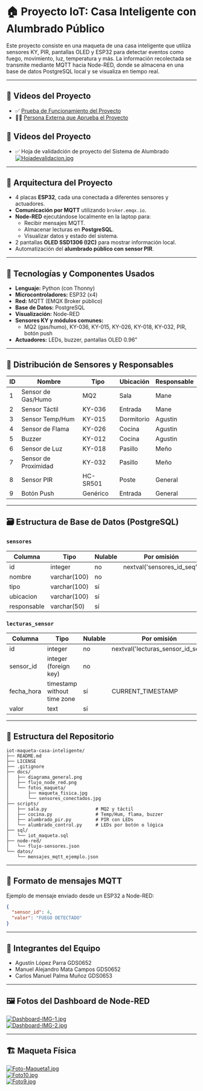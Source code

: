 # 🏠 Proyecto IoT: Casa Inteligente con Alumbrado Público

Este proyecto consiste en una maqueta de una casa inteligente que utiliza sensores KY, PIR, pantallas OLED y ESP32 para detectar eventos como fuego, movimiento, luz, temperatura y más. La información recolectada se transmite mediante MQTT hacia Node-RED, donde se almacena en una base de datos PostgreSQL local y se visualiza en tiempo real.

---

## 🎥 Videos del Proyecto

- ✅ [Prueba de Funcionamiento del Proyecto](https://youtu.be/kPyg2eJ0VYg?si=wpGCY4Vnu6hMVZsQ)
- 🧑‍🏫 [Persona Externa que Aprueba el Proyecto](https://youtu.be/j4nz-pYEb0M?si=YJegoRfjVuyzQKbG)

## 🎥 Videos del Proyecto

- ✅ Hoja de validadción de proyecto del Sistema de Alumbrado
[![Hojadevalidacion.jpg](https://i.postimg.cc/h4TQ3Pj2/Hojadevalidacion.jpg)](https://postimg.cc/QVNMFDc7)

---

## 🧠 Arquitectura del Proyecto

- 4 placas **ESP32**, cada una conectada a diferentes sensores y actuadores.
- **Comunicación por MQTT** utilizando `broker.emqx.io`.
- **Node-RED** ejecutándose localmente en la laptop para:
  - Recibir mensajes MQTT.
  - Almacenar lecturas en **PostgreSQL**.
  - Visualizar datos y estado del sistema.
- 2 pantallas **OLED SSD1306 (I2C)** para mostrar información local.
- Automatización del **alumbrado público con sensor PIR**.

---

## 🔧 Tecnologías y Componentes Usados

- **Lenguaje:** Python (con Thonny)
- **Microcontroladores:** ESP32 (x4)
- **Red:** MQTT (EMQX Broker público)
- **Base de Datos:** PostgreSQL
- **Visualización:** Node-RED
- **Sensores KY y módulos comunes:**
  - MQ2 (gas/humo), KY-036, KY-015, KY-026, KY-018, KY-032, PIR, botón push
- **Actuadores:** LEDs, buzzer, pantallas OLED 0.96"

---

## 🧩 Distribución de Sensores y Responsables

| ID | Nombre                | Tipo     | Ubicación   | Responsable |
|----|-----------------------|----------|-------------|-------------|
| 1  | Sensor de Gas/Humo    | MQ2      | Sala        | Mane        |
| 2  | Sensor Táctil         | KY-036   | Entrada     | Mane        |
| 3  | Sensor Temp/Hum       | KY-015   | Dormitorio  | Agustin     |
| 4  | Sensor de Flama       | KY-026   | Cocina      | Agustin     |
| 5  | Buzzer                | KY-012   | Cocina      | Agustin     |
| 6  | Sensor de Luz         | KY-018   | Pasillo     | Meño        |
| 7  | Sensor de Proximidad  | KY-032   | Pasillo     | Meño        |
| 8  | Sensor PIR            | HC-SR501 | Poste       | General     |
| 9  | Botón Push            | Genérico | Entrada     | General     |

---

## 🗃️ Estructura de Base de Datos (PostgreSQL)

### `sensores`

| Columna     | Tipo                   | Nulable | Por omisión                     |
|-------------|------------------------|---------|---------------------------------|
| id          | integer                | no      | nextval('sensores_id_seq')     |
| nombre      | varchar(100)           | no      |                                 |
| tipo        | varchar(100)           | sí      |                                 |
| ubicacion   | varchar(100)           | sí      |                                 |
| responsable | varchar(50)            | sí      |                                 |

### `lecturas_sensor`

| Columna     | Tipo                         | Nulable | Por omisión                          |
|-------------|------------------------------|---------|--------------------------------------|
| id          | integer                      | no      | nextval('lecturas_sensor_id_seq')   |
| sensor_id   | integer (foreign key)        | no      |                                      |
| fecha_hora  | timestamp without time zone  | sí      | CURRENT_TIMESTAMP                    |
| valor       | text                         | sí      |                                      |

---

## 📂 Estructura del Repositorio

```
iot-maqueta-casa-inteligente/
├── README.md
├── LICENSE
├── .gitignore
├── docs/
│   ├── diagrama_general.png
│   ├── flujo_node_red.png
│   └── fotos_maqueta/
│       ├── maqueta_fisica.jpg
│       └── sensores_conectados.jpg
├── scripts/
│   ├── sala.py                  # MQ2 y táctil
│   ├── cocina.py                # Temp/Hum, flama, buzzer
│   ├── alumbrado_pir.py         # PIR con LEDs
│   └── alumbrado_control.py     # LEDs por botón o lógica
├── sql/
│   └── iot_maqueta.sql
├── node-red/
│   └── flujo-sensores.json
└── datos/
    └── mensajes_mqtt_ejemplo.json
```

---

## 💬 Formato de mensajes MQTT

Ejemplo de mensaje enviado desde un ESP32 a Node-RED:

```json
{
  "sensor_id": 4,
  "valor": "FUEGO DETECTADO"
}
```

---

## 👥 Integrantes del Equipo

- Agustín López Parra GDS0652
- Manuel Alejandro Mata Campos GDS0652
- Carlos Manuel Palma Muñoz GDS0653



---

## 🖼️ Fotos del Dashboard de Node-RED

[![Dashboard-IMG-1.jpg](https://i.postimg.cc/Wpr0L4dD/Dashboard-IMG-1.jpg)](https://postimg.cc/0rkz7Pdx)  
[![Dashboard-IMG-2.jpg](https://i.postimg.cc/gkW8YPhg/Dashboard-IMG-2.jpg)](https://postimg.cc/7bKfVdmz)

---

## 🏗️ Maqueta Física

[![Foto-Maqueta1.jpg](https://i.postimg.cc/hPD8LBGf/Foto-Maqueta1.jpg)](https://postimg.cc/kDHtCLKm)  
[![Foto10.jpg](https://i.postimg.cc/TPgW87Pz/Foto10.jpg)](https://postimg.cc/XZNvdgdL)  
[![Foto9.jpg](https://i.postimg.cc/63K4Br2y/Foto9.jpg)](https://postimg.cc/7CBZVTNk)
